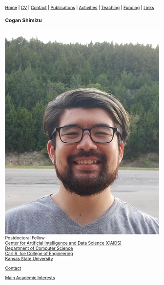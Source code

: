[Home](index.md) | [CV](shimizu-cv.pdf) | [Contact](contact.md) | [Publications](publications.md) | [Activities](activities.md) | [Teaching](teaching.md) | [Funding](funding.md) | [Links](links.md)

### Cogan Shimizu
![me!](./cogan_shimizu.jpg)\
Postdoctoral Fellow\
[Center for Artificial Intelligence and Data Science (CAIDS)](http://caids.cs.ksu.edu/)\
[Department of Computer Science](https://www.cs.ksu.edu/)\
[Carl R. Ice College of Engineering](https://engg.ksu.edu/)\
[Kansas State University](https://www.k-state.edu/)

[Contact](contact.md)

[Main Academic Interests](interests.md)